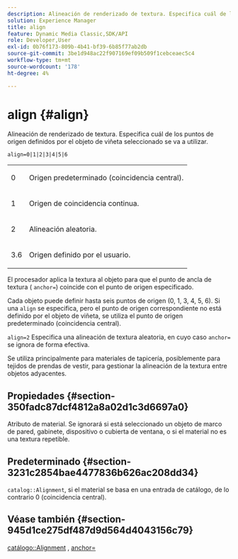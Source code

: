 ```yaml
---
description: Alineación de renderizado de textura. Especifica cuál de los puntos de origen definidos por el objeto de viñeta seleccionado se va a utilizar.
solution: Experience Manager
title: align
feature: Dynamic Media Classic,SDK/API
role: Developer,User
exl-id: 0b76f173-809b-4b41-bf39-6b85f77ab2db
source-git-commit: 3be1d948ac22f907169ef09b509f1cebceaec5c4
workflow-type: tm+mt
source-wordcount: '178'
ht-degree: 4%

---
```


# align {#align}

Alineación de renderizado de textura. Especifica cuál de los puntos de origen definidos por el objeto de viñeta seleccionado se va a utilizar.

`align=0|1|2|3|4|5|6`

<table id="simpletable_D15233999E35488EB2F933BD72798E2F"> 
 <tr class="strow"> 
  <td class="stentry"> <p>0 </p></td> 
  <td class="stentry"> <p>Origen predeterminado (coincidencia central). </p></td> 
 </tr> 
 <tr class="strow"> 
  <td class="stentry"> <p>1 </p></td> 
  <td class="stentry"> <p>Origen de coincidencia continua. </p></td> 
 </tr> 
 <tr class="strow"> 
  <td class="stentry"> <p>2 </p></td> 
  <td class="stentry"> <p>Alineación aleatoria. </p></td> 
 </tr> 
 <tr class="strow"> 
  <td class="stentry"> <p>3.6 </p></td> 
  <td class="stentry"> <p>Origen definido por el usuario. </p></td> 
 </tr> 
</table>

El procesador aplica la textura al objeto para que el punto de ancla de textura ( `anchor=`) coincide con el punto de origen especificado.

Cada objeto puede definir hasta seis puntos de origen (0, 1, 3, 4, 5, 6). Si una `align` se especifica, pero el punto de origen correspondiente no está definido por el objeto de viñeta, se utiliza el punto de origen predeterminado (coincidencia central).

`align=2` Especifica una alineación de textura aleatoria, en cuyo caso `anchor=` se ignora de forma efectiva.

Se utiliza principalmente para materiales de tapicería, posiblemente para tejidos de prendas de vestir, para gestionar la alineación de la textura entre objetos adyacentes.

## Propiedades {#section-350fadc87dcf4812a8a02d1c3d6697a0}

Atributo de material. Se ignorará si está seleccionado un objeto de marco de pared, gabinete, dispositivo o cubierta de ventana, o si el material no es una textura repetible.

## Predeterminado {#section-3231c2854bae4477836b626ac208dd34}

`catalog::Alignment`, si el material se basa en una entrada de catálogo, de lo contrario 0 (coincidencia central).

## Véase también {#section-945d1ce275df487d9d564d4043156c79}

[catálogo::Alignment](../../../../../ir-api/material-cat/image-rendering-api-ref/c-ir-material-catalog/c-ir-material-data-reference/r-ir-alignment.md#reference-e52152e8dc244d0aa13b40c615d0f399) , [anchor=](../../../../../ir-api/http-protocol/image-rendering-api-ref/c-ir-http-protocol-ref/c-ir-http-protocol-command-reference/r-ir-http-anchor.md#reference-d53923d785c9442997dc7f2199524c26)

